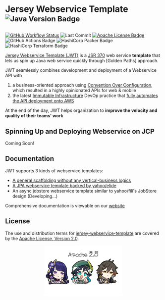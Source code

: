 Jersey Webservice Template <sup>![Java Version Badge][Java Version Badge]</sup>
===============================================================================

[![GitHub Workflow Status][GitHub Workflow Status]](https://github.com/QubitPi/jersey-webservice-template/actions/workflows/ci-cd.yml)
![Last Commit](https://img.shields.io/github/last-commit/QubitPi/jersey-webservice-template/master?logo=github&style=for-the-badge)
[![Apache License Badge]](https://www.apache.org/licenses/LICENSE-2.0)
![GitHub Actions Badge][GitHub Actions Badge]
![HashiCorp Packer Badge][HashiCorp Packer Badge]
![HashiCorp Terraform Badge][HashiCorp Terraform Badge]

[Jersey Webservice Template (JWT)][jersey-webservice-template] is a [JSR 370] web service **template** that lets us
spin up Java web service quickly through [Golden Paths] approach.

JWT seamlessly combines development and deployment of a Webservice API with

1. a business-oriented approach using [Convention Over Configuration](https://en.wikipedia.org/wiki/Convention_over_configuration), which resulted in a highly opinionated APIs for web & mobile
2. the latest
   [Immutable Infrastructure](https://www.hashicorp.com/resources/what-is-mutable-vs-immutable-infrastructure)
   DevOp practice that
   [fully automates the API deployment onto
   AWS](https://qubitpi.github.io/hashicorp-aws/)

At the end of the day, JWT helps organization to **improve the velocity and quality of their teams' work**

Spinning Up and Deploying Webservice on JCP
-------------------------------------------

Coming Soon!

Documentation
-------------

JWT supports 3 kinds of webservice templates:

- [A general scaffolding without any vertical-business logics](https://qubitpi.github.io/jersey-webservice-template/docs/intro)
- [A JPA webservice template backed by yahoo/elide](https://qubitpi.github.io/jersey-webservice-template/docs/category/jpa-through-yahooelide)
- An async jobstore webservice template similar to yahoo/fili's JobStore design (Developing...)

Comprehensive documentation is viewable on our [website][Documentation]

License
-------

The use and distribution terms for [jersey-webservice-template] are covered by the
[Apache License, Version 2.0][Apache License, Version 2.0].

<div align="center">
    <a href="https://opensource.org/licenses">
        <img align="center" width="50%" alt="License Illustration" src="https://github.com/QubitPi/QubitPi/blob/master/img/apache-2.png?raw=true">
    </a>
</div>

[Apache License Badge]: https://img.shields.io/badge/Apache%202.0-F25910.svg?style=for-the-badge&logo=Apache&logoColor=white
[Apache License, Version 2.0]: http://www.apache.org/licenses/LICENSE-2.0.html

[Documentation]: https://qubitpi.github.io/jersey-webservice-template/

[How to set up GitHub Action Secrets]: https://docs.github.com/en/actions/security-guides/encrypted-secrets

[GitHub Actions Badge]: https://img.shields.io/badge/GitHub%20Actions-2088FF?style=for-the-badge&logo=githubactions&logoColor=white
[GitHub Workflow Status]: https://img.shields.io/github/actions/workflow/status/QubitPi/jersey-webservice-template/ci-cd.yml?branch=master&logo=github&style=for-the-badge

[HashiCorp Packer Badge]: https://img.shields.io/badge/Packer-02A8EF?style=for-the-badge&logo=Packer&logoColor=white
[HashiCorp Terraform Badge]: https://img.shields.io/badge/Terraform-7B42BC?style=for-the-badge&logo=terraform&logoColor=white

[Java Version Badge]: https://img.shields.io/badge/Java-17-brightgreen?style=for-the-badge&logo=OpenJDK&logoColor=white
[Javadoc]: https://qubitpi.github.io/jersey-webservice-template/apidocs/
[jersey-webservice-template]: https://qubitpi.github.io/jersey-webservice-template/
[JSR 370]: https://jcp.org/en/jsr/detail?id=370

[The Technology Acceptance Model (TAM)]: https://open.ncl.ac.uk/theories/1/technology-acceptance-model/
